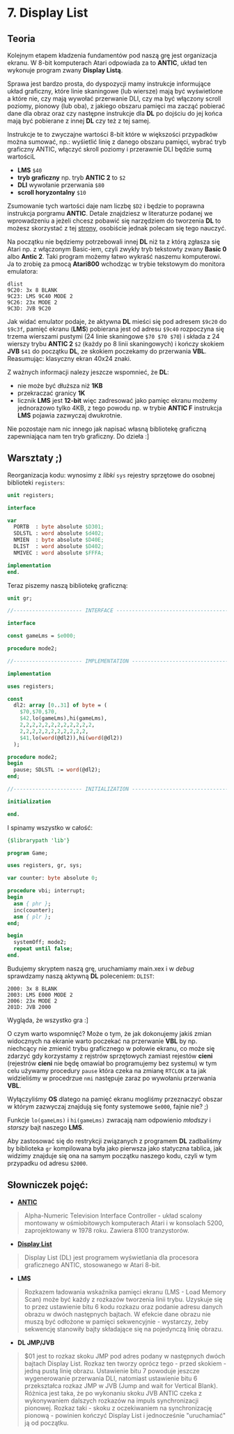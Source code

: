 # 7. Display List

## Teoria

Kolejnym etapem kładzenia fundamentów pod naszą grę jest organizacja ekranu. W 8-bit komputerach Atari odpowiada za to **ANTIC**, układ ten wykonuje program zwany **Display Listą**.

Sprawa jest bardzo prosta, do dyspozycji mamy instrukcje informujące układ graficzny, które linie skaningowe (lub wiersze) mają być wyświetlone a które nie, czy mają wywołać przerwanie DLI, czy ma być włączony scroll poziomy, pionowy (lub oba), z jakiego obszaru pamięci ma zacząć pobierać dane dla obraz oraz czy następne instrukcje dla **DL** po dojściu do jej końca mają być pobierane z innej **DL** czy też z tej samej.

Instrukcje te to zwyczajne wartości 8-bit które w większości przypadków można sumować, np.: wyśietlić linię z danego obszaru pamięci, wybrać tryb graficzny ANTIC, włączyć skroll poziomy i przerawnie DLI będzie sumą wartościL

* **LMS** `$40`
* **tryb graficzny** np. tryb **ANTIC 2** to `$2`
* **DLI** wywołanie przerwania `$80`
* **scroll horyzontalny** `$10`

Zsumowanie tych wartości daje nam liczbę `$D2` i będzie to poprawna instrukcja porgramu **ANTIC**. Detale znajdziesz w literaturze podanej we wprowadzeniu a jeżeli chcesz pobawić się narzędziem do tworzenia **DL** to możesz skorzystać z tej [strony](https://bocianu.gitlab.io/fidl/), osobiście jednak polecam się tego nauczyć.

Na początku nie będziemy potrzebowali innej **DL** niż ta z którą zgłasza się Atari np. z włączonym Basic-iem, czyli zwykły tryb tekstowty zwany **Basic 0** albo **Antic 2**. Taki program możemy łatwo wykraść naszemu komputerowi. Ja to zrobię za pmocą **Atari800** wchodząc w trybie tekstowym do monitora emulatora:

```
dlist
9C20: 3x 8 BLANK
9C23: LMS 9C40 MODE 2
9C26: 23x MODE 2
9C3D: JVB 9C20
```

Jak widać emulator podaje, że aktywna **DL** mieści się pod adresem `$9c20` do `$9c3f`, pamięć ekranu (**LMS**) pobierana jest od adresu `$9c40` rozpoczyna się trzema wierszami pustymi (24 linie skaningowe `$70 $70 $70`) i składa z 24 wierszy trybu **ANTIC 2** `$2` (każdy po 8 linii skaningowych) i kończy skokiem **JVB** `$41` do początku **DL**, ze skokiem poczekamy do przerwania **VBL**. Reasumując: klasyczny ekran 40x24 znaki.

Z ważnych informacji nalezy jeszcze wspomnieć, że **DL**:
* nie może być dłuższa niż **1KB**
* przekraczać granicy **1K**
* licznik **LMS** jest **12-bit** więc zadresować jako pamięc ekranu możemy jednorazowo tylko 4KB, z tego powodu np. w trybie **ANTIC F** instrukcja **LMS** pojawia zazwyczaj dwukrotnie.

Nie pozostaje nam nic innego jak napisać własną bibliotekę graficzną zapewniająca nam ten tryb graficzny. Do dzieła :]

## Warsztaty ;)

Reorganizacja kodu: wynosimy z *libki* `sys` rejestry sprzętowe do osobnej biblioteki `registers`:

```pascal
unit registers;

interface

var
  PORTB  : byte absolute $D301;
  SDLSTL : word absolute $d402;
  NMIEN  : byte absolute $D40E;
  DLIST  : word absolute $D402;
  NMIVEC : word absolute $FFFA;

implementation
end.
```

Teraz piszemy naszą bibliotekę graficzną:

```pascal
unit gr;

//---------------------- INTERFACE ---------------------------------------------

interface

const gameLms = $e000;

procedure mode2;

//---------------------- IMPLEMENTATION ----------------------------------------

implementation

uses registers;

const
  dl2: array [0..31] of byte = (
    $70,$70,$70,
    $42,lo(gameLms),hi(gameLms),
    2,2,2,2,2,2,2,2,2,2,2,2,
    2,2,2,2,2,2,2,2,2,2,2,
    $41,lo(word(@dl2)),hi(word(@dl2))
  );

procedure mode2;
begin
  pause; SDLSTL := word(@dl2);
end;

//---------------------- INITIALIZATION ----------------------------------------

initialization

end.
```

I spinamy wszystko w całość:

```pascal
{$librarypath 'lib'}

program Game;

uses registers, gr, sys;

var counter: byte absolute 0;

procedure vbi; interrupt;
begin
  asm { phr };
  inc(counter);
  asm { plr };
end;

begin
  systemOff; mode2;
  repeat until false;
end.
```

Budujemy skryptem naszą grę, uruchamiamy main.xex i w *debug* sprawdzamy naszą aktywną **DL** poleceniem: `DLIST`:

```
2000: 3x 8 BLANK
2003: LMS E000 MODE 2
2006: 23x MODE 2
201D: JVB 2000
```

Wygląda, że wszystko gra :]

O czym warto wspomnięć? Może o tym, że jak dokonujemy jakiś zmian widocznych na ekranie warto poczekać na przerwanie **VBL** by np. niechcący nie zmienić trybu graficznego w połowie ekranu, co może się zdarzyć gdy korzystamy z rejstrów sprzętowych zamiast rejestów **cieni** (rejestrów **cieni** nie będę omawiał bo programujemy bez systemu) w tym celu używamy procedury `pause` która czeka na zmianę `RTCLOK` a ta jak widzieliśmy w procedrzue `nmi` następuje zaraz po wywołaniu przerwania **VBL**.

Wyłączyliśmy **OS** dlatego na pamięć ekranu mogliśmy przeznaczyć obszar w którym zazwyczaj znajdują się fonty systemowe `$e000`, fajnie nie? ;)

Funkcje `lo(gameLms)` i `hi(gameLms)` zwracają nam odpowienio *młodszy* i *starszy* bajt naszego **LMS**.

Aby zastosować się do restrykcji związanych z programem **DL** zadbaliśmy by biblioteka `gr` kompilowana była jako pierwsza jako statyczna tablica, jak widzimy znajduje się ona na samym początku naszego kodu, czyli w tym przypadku od adresu `$2000`.

## Słowniczek pojęć:

* [**ANTIC**](http://atariki.krap.pl/index.php/ANTIC_%28uk%C5%82ad%29)
>Alpha-Numeric Television Interface Controller - układ scalony montowany w ośmiobitowych komputerach Atari i w konsolach 5200, zaprojektowany w 1978 roku. Zawiera 8100 tranzystorów.

* [**Display List**](http://atariki.krap.pl/index.php/ANTIC_Display_List)
>Display List (DL) jest programem wyświetlania dla procesora graficznego ANTIC, stosowanego w Atari 8-bit.

* **LMS**
>Rozkazem ładowania wskaźnika pamięci ekranu (LMS - Load Memory Scan) może być każdy z rozkazów tworzenia linii trybu. Uzyskuje się to przez ustawienie bitu 6 kodu rozkazu oraz podanie adresu danych obrazu w dwóch następnych bajtach. W efekcie dane obrazu nie muszą być odłożone w pamięci sekwencyjnie - wystarczy, żeby sekwencję stanowiły bajty składające się na pojedynczą linię obrazu.

* **DL JMP/JVB**
>$01 jest to rozkaz skoku JMP pod adres podany w następnych dwóch bajtach Display List. Rozkaz ten tworzy oprócz tego - przed skokiem - jedną pustą linię obrazu. Ustawienie bitu 7 powoduje jeszcze wygenerowanie przerwania DLI, natomiast ustawienie bitu 6 przekształca rozkaz JMP w JVB (Jump and wait for Vertical Blank). Różnica jest taka, że po wykonaniu skoku JVB ANTIC czeka z wykonywaniem dalszych rozkazów na impuls synchronizacji pionowej. Rozkaz taki - skoku z oczekiwaniem na synchronizację pionową - powinien kończyć Display List i jednocześnie "uruchamiać" ją od początku.